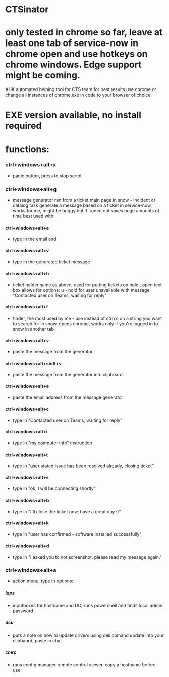 # CTSinator
# only tested in chrome so far, leave at least one tab of service-now in chrome open and use hotkeys on chrome windows. Edge support might be coming.
AHK automated helping tool for CTS team for best results use chrome or change all instances of chrome.exe in code to your browser of choice

# EXE version available, no install required

# functions:

### ctrl+windows+alt+x 
- panic button, press to stop script

### ctrl+windows+alt+g
- message generator ran from a ticket main page in snow - incident or catalog task generate a message based on a ticket in service-now, works for me, might be buggy but if ironed out saves huge amounts of time
best used with 
#### ctrl+windows+alt+e
- type in the email 
and 
#### ctrl+windows+alt+v
- type in the generated ticket message

#### ctrl+windows+alt+h
- ticket holder same as above, used for putting tickets on hold , open text box allows for options:
u - hold for user unavailable with message "Contacted user on Teams, waiting for reply"

#### ctrl+windows+alt+f
- finder, the most used by me - use instead of ctrl+c on a string you want to search for in snow. opens chrome, works only if you're logged in to snow in another tab

#### ctrl+windows+alt+v
- paste the message from the generator

#### ctrl+windows+alt+shift+v
- paste the message from the generator into clipboard

#### ctrl+windows+alt+e
- paste the email address from the message generator

#### ctrl+windows+alt+c
- type in "Contacted user on Teams, waiting for reply"

#### ctrl+windows+alt+i
- type in "my computer info" instruction

#### ctrl+windows+alt+t
- type in "user stated issue has been resolved already, closing ticket"

#### ctrl+windows+alt+s
- type in "ok, I will be connecting shortly"

#### ctrl+windows+alt+b
- type in "I'll close the ticket now, have a great day :)"

#### ctrl+windows+alt+k
- type in "user has confirmed - software installed successfully"

#### ctrl+windows+alt+d
- type in "I asked you to not screenshot. please read my message again."

### ctrl+windows+alt+a
- action menu, type in options:

##### laps
- inputboxes for hostname and DC, runs powershell and finds local admin password

##### dcu
- puts a note on how to update drivers using dell comand update into your clipbaord, paste in chat

##### cmrc
- runs config manager remote control viewer, copy a hostname before use
